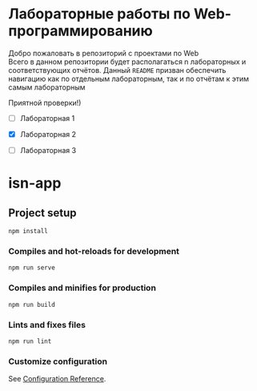 # Лабораторные работы по Web-программированию

Добро пожаловать в репозиторий с проектами по Web  
Всего в данном репозитории будет располагаться n лабораторных и соответствующих отчётов. Данный `README` призван обеспечить навигацию как по отдельным лабораторным, так и по отчётам к этим самым лабораторным

Приятной проверки!)


- [ ]  Лабораторная 1
- [x]  Лабораторная 2
- [ ]  Лабораторная 3




# isn-app

## Project setup
```
npm install
```

### Compiles and hot-reloads for development
```
npm run serve
```

### Compiles and minifies for production
```
npm run build
```

### Lints and fixes files
```
npm run lint
```

### Customize configuration
See [Configuration Reference](https://cli.vuejs.org/config/).
